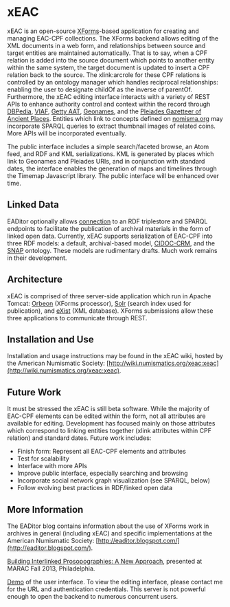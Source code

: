 xEAC
====

xEAC is an open-source [XForms](http://en.wikipedia.org/wiki/XForms)-based application for creating and managing EAC-CPF collections.  The XForms backend allows editing of the XML documents in a web form, and relationships between source and target entities are maintained automatically.  That is to say, when a CPF relation is added into the source document which points to another entity within the same system, the target document is updated to insert a CPF relation back to the source.  The xlink:arcrole for these CPF relations is controlled by an ontology manager which handles reciprocal relationships: enabling the user to designate childOf as the inverse of parentOf.  Furthermore, the xEAC editing interface interacts with a variety of REST APIs to enhance authority control and context within the record through [DBPedia](http://dbpedia.org), [VIAF](http://viaf.org), [Getty AAT](http://vocab.getty.edu/aat/), [Geonames](http://www.geonames.org), and the [Pleiades Gazetteer of Ancient Places](http://pleiades.stoa.org).  Entities which link to concepts defined on [nomisma.org](http://nomisma.org) may incorporate SPARQL queries to extract thumbnail images of related coins.  More APIs will be incorporated eventually.

The public interface includes a simple search/faceted browse, an Atom feed, and RDF and KML serializations.  KML is generated by places which link to Geonames and Pleiades URIs, and in conjunction with standard dates, the interface enables the generation of maps and timelines through the Timemap Javascript library.  The public interface will be enhanced over time.

Linked Data
-----------
EADitor optionally allows [connection](http://eaditor.blogspot.com/2014/05/linking-archival-entities-and-resources.html) to an RDF triplestore and SPARQL endpoints to facilitate the publication of archival materials in the form of linked open data. Currently, xEAC supports serialization of EAC-CPF into three RDF models: a default, archival-based model, [CIDOC-CRM](http://www.cidoc-crm.org/), and the [SNAP](http://snapdrgn.net/) ontology. These models are rudimentary drafts. Much work remains in their development.

Architecture
------------
xEAC is comprised of three server-side application which run in Apache Tomcat: [Orbeon](http://www.orbeon.com) (XForms processor), [Solr](http://lucene.apache.org/solr/) (search index used for publication), and [eXist](http://exist-db.org/exist/apps/homepage/index.html) (XML database).  XForms submissions allow these three applications to communicate through REST.

Installation and Use
--------------------
Installation and usage instructions may be found in the xEAC wiki, hosted by the American Numismatic Society: [http://wiki.numismatics.org/xeac:xeac](http://wiki.numismatics.org/xeac:xeac).

Future Work
-----------
It must be stressed the xEAC is still beta software.  While the majority of EAC-CPF elements can be edited within the form, not all attributes are available for editing.  Development has focused mainly on those attributes which correspond to linking entities together (xlink attributes within CPF relation) and standard dates.  Future work includes:

* Finish form: Represent all EAC-CPF elements and attributes
* Test for scalability
* Interface with more APIs
* Improve public interface, especially searching and browsing
* Incorporate social network graph visualization (see SPARQL, below)
* Follow evolving best practices in RDF/linked open data

More Information
-----------------
The EADitor blog contains information about the use of XForms work in archives in general (including xEAC) and specific implementations at the American Numismatic Society: [http://eaditor.blogspot.com/](http://eaditor.blogspot.com/).

[Building Interlinked Prosopographies: A New Approach](http://www.slideshare.net/ewg118/marac-2013), presented at MARAC Fall 2013, Philadelphia.

[Demo](http://admin.numismatics.org/xeac/) of the user interface.  To view the editing interface, please contact me for the URL and authentication credentials.  This server is not powerful enough to open the backend to numerous concurrent users.


